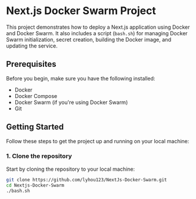 # Next.js Docker Swarm Project

This project demonstrates how to deploy a Next.js application using Docker and Docker Swarm. It also includes a script (`bash.sh`) for managing Docker Swarm initialization, secret creation, building the Docker image, and updating the service.

## Prerequisites

Before you begin, make sure you have the following installed:
- Docker
- Docker Compose
- Docker Swarm (if you're using Docker Swarm)
- Git

## Getting Started

Follow these steps to get the project up and running on your local machine:

### 1. Clone the repository

Start by cloning the repository to your local machine:

```bash
git clone https://github.com/lyhou123/NextJs-Docker-Swarm.git
cd Nextjs-Docker-Swarm
./bash.sh

